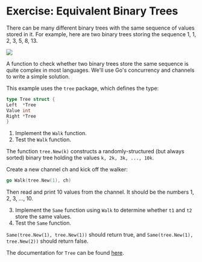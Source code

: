 # Exercise: Equivalent Binary Trees

There can be many different binary trees with the same sequence of values stored in it. For example, here are two binary trees storing the sequence 1, 1, 2, 3, 5, 8, 13.

![](https://go.dev/tour/static/img/tree.png)

A function to check whether two binary trees store the same sequence is quite complex in most languages. We'll use Go's concurrency and channels to write a simple solution.

This example uses the `tree` package, which defines the type:

```go 
type Tree struct {
Left  *Tree
Value int
Right *Tree
}
```

1. Implement the `Walk` function.
2. Test the `Walk` function.

The function `tree.New(k)` constructs a randomly-structured (but always sorted) binary tree holding the values `k, 2k, 3k, ..., 10k`.

Create a new channel ch and kick off the walker:

```go 
go Walk(tree.New(1), ch)
```

Then read and print 10 values from the channel. It should be the numbers 1, 2, 3, ..., 10.

3. Implement the `Same` function using `Walk` to determine whether `t1` and `t2` store the same values.
4. Test the `Same` function.

`Same(tree.New(1), tree.New(1))` should return true, and `Same(tree.New(1), tree.New(2))` should return false.

The documentation for `Tree` can be found [here](https://godoc.org/golang.org/x/tour/tree#Tree).
